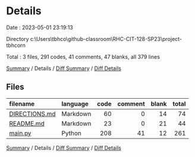 # Details

Date : 2023-05-01 23:19:13

Directory c:\\Users\\tbhco\\github-classroom\\RHC-CIT-128-SP23\\project-tbhcorn

Total : 3 files,  291 codes, 41 comments, 47 blanks, all 379 lines

[Summary](results.md) / Details / [Diff Summary](diff.md) / [Diff Details](diff-details.md)

## Files
| filename | language | code | comment | blank | total |
| :--- | :--- | ---: | ---: | ---: | ---: |
| [DIRECTIONS.md](/DIRECTIONS.md) | Markdown | 60 | 0 | 14 | 74 |
| [README.md](/README.md) | Markdown | 23 | 0 | 21 | 44 |
| [main.py](/main.py) | Python | 208 | 41 | 12 | 261 |

[Summary](results.md) / Details / [Diff Summary](diff.md) / [Diff Details](diff-details.md)
